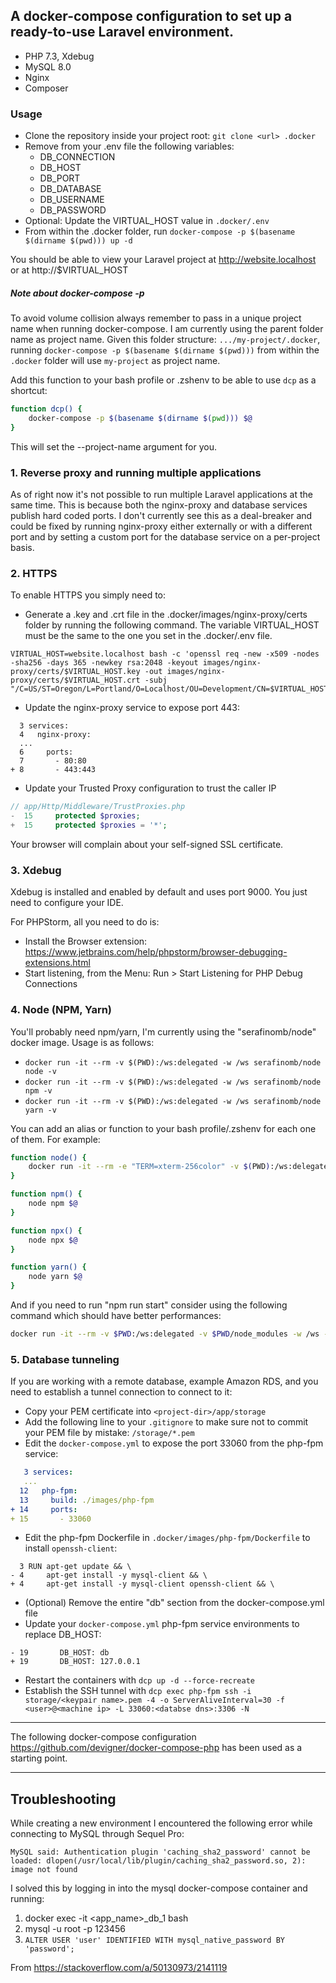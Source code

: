 ## A docker-compose configuration to set up a ready-to-use Laravel environment.
- PHP 7.3, Xdebug
- MySQL 8.0
- Nginx
- Composer

### Usage
- Clone the repository inside your project root: `git clone <url> .docker`
- Remove from your .env file the following variables:
    - DB_CONNECTION
    - DB_HOST
    - DB_PORT
    - DB_DATABASE
    - DB_USERNAME
    - DB_PASSWORD
- Optional: Update the VIRTUAL_HOST value in `.docker/.env`
- From within the .docker folder, run `docker-compose -p $(basename $(dirname $(pwd))) up -d`
    
You should be able to view your Laravel project at http://website.localhost or
at http://$VIRTUAL_HOST

##### Note about docker-compose -p <project-name>
To avoid volume collision always remember to pass in a unique project name when
running docker-compose. I am currently using the parent folder name as project
name. Given this folder structure: `.../my-project/.docker`, running
`docker-compose -p $(basename $(dirname $(pwd)))` from within the `.docker`
folder will use `my-project` as project name.

Add this function to your bash profile or .zshenv to be able to use `dcp` as a
shortcut: 
```bash
function dcp() {
    docker-compose -p $(basename $(dirname $(pwd))) $@
}
```
This will set the --project-name argument for you.

### 1. Reverse proxy and running multiple applications
As of right now it's not possible to run multiple Laravel applications at the
same time. This is because both the nginx-proxy and database services publish
hard coded ports. I don't currently see this as a deal-breaker and could be
fixed by running nginx-proxy either externally or with a different port and by
setting a custom port for the database service on a per-project basis.

### 2. HTTPS
To enable HTTPS you simply need to:
- Generate a .key and .crt file in the .docker/images/nginx-proxy/certs folder
  by running the following command. The variable VIRTUAL_HOST must be the same
  to the one you set in the .docker/.env file.
```
VIRTUAL_HOST=website.localhost bash -c 'openssl req -new -x509 -nodes -sha256 -days 365 -newkey rsa:2048 -keyout images/nginx-proxy/certs/$VIRTUAL_HOST.key -out images/nginx-proxy/certs/$VIRTUAL_HOST.crt -subj "/C=US/ST=Oregon/L=Portland/O=Localhost/OU=Development/CN=$VIRTUAL_HOST"'
```
- Update the nginx-proxy service to expose port 443:
```
  3 services:
  4   nginx-proxy:
  ...
  6     ports:
  7       - 80:80
+ 8       - 443:443
```
- Update your Trusted Proxy configuration to trust the caller IP
```php
// app/Http/Middleware/TrustProxies.php
-  15     protected $proxies;
+  15     protected $proxies = '*';
```
Your browser will complain about your self-signed SSL certificate. 

### 3. Xdebug
Xdebug is installed and enabled by default and uses port 9000. You just need to
configure your IDE.

For PHPStorm, all you need to do is:
- Install the Browser extension: https://www.jetbrains.com/help/phpstorm/browser-debugging-extensions.html
- Start listening, from the Menu: Run > Start Listening for PHP Debug Connections 

### 4. Node (NPM, Yarn)
You'll probably need npm/yarn, I'm currently using the "serafinomb/node"
docker image. Usage is as follows:
- `docker run -it --rm -v $(PWD):/ws:delegated -w /ws serafinomb/node node -v`
- `docker run -it --rm -v $(PWD):/ws:delegated -w /ws serafinomb/node npm -v`
- `docker run -it --rm -v $(PWD):/ws:delegated -w /ws serafinomb/node yarn -v`

You can add an alias or function to your bash profile/.zshenv for each one of
them. For example:
```bash
function node() {
    docker run -it --rm -e "TERM=xterm-256color" -v $(PWD):/ws:delegated -w /ws serafinomb/node node $@
}

function npm() {
    node npm $@
}

function npx() {
    node npx $@
}

function yarn() {
    node yarn $@
}
```

And if you need to run "npm run start" consider using the following command which should have better performances:
```bash
docker run -it --rm -v $PWD:/ws:delegated -v $PWD/node_modules -w /ws -p 3000:3000 -e CHOKIDAR_USEPOLLING=true -e CHOKIDAR_INTERVAL=250 serafinomb/node npm run start

```

### 5. Database tunneling
If you are working with a remote database, example Amazon RDS, and you need to
establish a tunnel connection to connect to it:

- Copy your PEM certificate into `<project-dir>/app/storage`
- Add the following line to your `.gitignore` to make sure not to commit your
  PEM file by mistake: `/storage/*.pem`
- Edit the `docker-compose.yml` to expose the port 33060 from the php-fpm service:
```yml
   3 services:
   ...
  12   php-fpm:
  13     build: ./images/php-fpm
+ 14     ports:
+ 15       - 33060
```
- Edit the php-fpm Dockerfile in `.docker/images/php-fpm/Dockerfile` to install
`openssh-client`:
```
  3 RUN apt-get update && \
- 4     apt-get install -y mysql-client && \
+ 4     apt-get install -y mysql-client openssh-client && \
```
- (Optional) Remove the entire "db" section from the docker-compose.yml file
- Update your `docker-compose.yml` php-fpm service environments to replace DB_HOST:
```
- 19       DB_HOST: db
+ 19       DB_HOST: 127.0.0.1
```
- Restart the containers with `dcp up -d --force-recreate`
- Establish the SSH tunnel with `dcp exec php-fpm ssh -i storage/<keypair name>.pem -4 -o ServerAliveInterval=30 -f <user>@<machine ip> -L 33060:<databse dns>:3306 -N`
---

The following docker-compose configuration <https://github.com/devigner/docker-compose-php> has been used as a starting point.

---

## Troubleshooting

While creating a new environment I encountered the following error while connecting to MySQL through Sequel Pro:
```
MySQL said: Authentication plugin 'caching_sha2_password' cannot be loaded: dlopen(/usr/local/lib/plugin/caching_sha2_password.so, 2): image not found
```

I solved this by logging in into the mysql docker-compose container and running:
1. docker exec -it <app_name>_db_1 bash
2. mysql -u root -p 123456
3. `ALTER USER 'user' IDENTIFIED WITH mysql_native_password BY 'password';`

From <https://stackoverflow.com/a/50130973/2141119>
